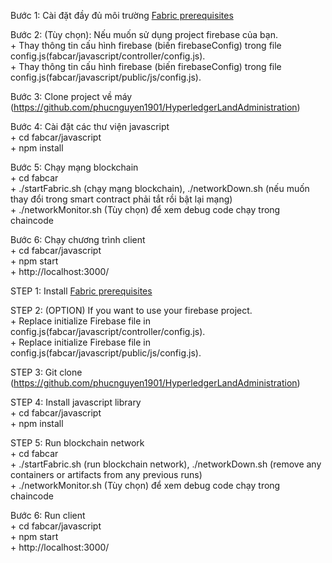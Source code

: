 
Bước 1: Cài đặt đầy đủ môi trường [Fabric prerequisites](https://hyperledger-fabric.readthedocs.io/en/latest/prereqs.html)

Bước 2: (Tùy chọn): Nếu muốn sử dụng project firebase của bạn.</br>
    + Thay thông tin cấu hình firebase (biến firebaseConfig) trong file config.js(fabcar/javascript/controller/config.js).</br>
    + Thay thông tin cấu hình firebase (biến firebaseConfig) trong file config.js(fabcar/javascript/public/js/config.js).

Bước 3: Clone project về  máy (https://github.com/phucnguyen1901/HyperledgerLandAdministration)

Bước 4: Cài đặt các thư viện javascript</br>
    + cd fabcar/javascript </br>
    + npm install

Bước 5: Chạy mạng blockchain</br>
    + cd fabcar</br>
    + ./startFabric.sh (chạy mạng blockchain), ./networkDown.sh (nếu muốn thay đổi trong smart contract phải tắt rồi bật lại mạng)</br>
    + ./networkMonitor.sh (Tùy chọn) để xem debug code chạy trong chaincode

Bước 6: Chạy chương trình client</br>
    + cd fabcar/javascript</br>
    + npm start</br>
    + http://localhost:3000/

STEP 1: Install [Fabric prerequisites](https://hyperledger-fabric.readthedocs.io/en/latest/prereqs.html)

STEP 2: (OPTION) If you want to use your firebase project.</br>
    + Replace initialize Firebase file in config.js(fabcar/javascript/controller/config.js).</br>
    + Replace initialize Firebase file in config.js(fabcar/javascript/public/js/config.js).

STEP 3: Git clone (https://github.com/phucnguyen1901/HyperledgerLandAdministration)

STEP 4: Install javascript library</br>
    + cd fabcar/javascript</br>
    + npm install

STEP 5: Run blockchain network</br>
    + cd fabcar</br>
    + ./startFabric.sh (run blockchain network), ./networkDown.sh (remove any containers or artifacts from any previous runs)</br>
    + ./networkMonitor.sh (Tùy chọn) để xem debug code chạy trong chaincode

Bước 6: Run client </br>
    + cd fabcar/javascript</br>
    + npm start </br>
    + http://localhost:3000/
